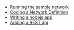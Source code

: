  * [Running the sample network]({{site.baseurl}}/start/getting-started-cmd-line.html)
 * [Coding a Network Definition]({{site.baseurl}}/start/getting-started-coding-bnd.html)
 * [Writing a nodejs app]({{site.baseurl}}/start/getting-started-nodejs-app.html)
 * [Adding a REST api]({{site.baseurl}}/start/getting-started-rest-api.html)
